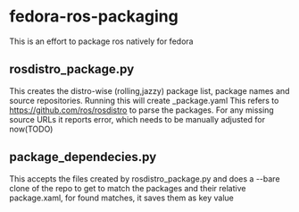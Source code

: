 # fedora-ros-packaging
This is an effort to package ros natively for fedora


## rosdistro_package.py
This creates the distro-wise (rolling,jazzy) package list, package names and source repositories.
Running this will create <disto>_package.yaml
This refers to https://github.com/ros/rosdistro to parse the packages.
For any missing source URLs it reports error, which needs to be manually adjusted for now(TODO)

## package_dependecies.py
This accepts the files created by rosdistro_package.py and does a --bare clone of the repo to get
to match the packages and their relative package.xaml, for found matches, it saves them as key value
